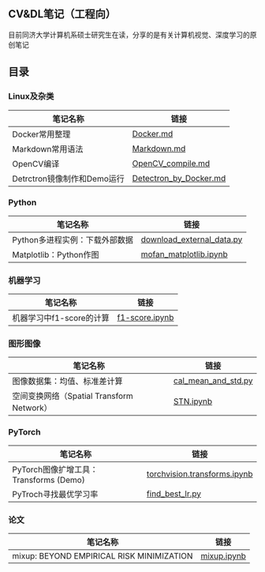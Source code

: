 
## CV&DL笔记（工程向）

目前同济大学计算机系硕士研究生在读，分享的是有关计算机视觉、深度学习的原创笔记

## 目录

### Linux及杂类
 笔记名称         |链接
---------------------------------|--------------
Docker常用整理        | [Docker.md](https://github.com/pascal1129/public_notes/blob/master/notes/Docker.md) 
Markdown常用语法     | [Markdown.md](https://github.com/pascal1129/public_notes/blob/master/notes/Markdown.md) 
OpenCV编译 | [OpenCV_compile.md](https://github.com/pascal1129/public_notes/blob/master/notes/OpenCV_compile.md) 
Detrctron镜像制作和Demo运行 | [Detectron_by_Docker.md](https://github.com/pascal1129/public_notes/blob/master/notes/Detectron_by_Docker.md) 

### Python
 笔记名称         |链接
---------------------------------|--------------
 Python多进程实例：下载外部数据 |[download_external_data.py](https://github.com/pascal1129/CV_Notes/blob/master/codes/download_external_data.py)
Matplotlib：Python作图        | [mofan_matplotlib.ipynb](https://github.com/pascal1129/CV_Notes/blob/master/codes/mofan_matplotlib.ipynb) 

### 机器学习

| 笔记名称                 | 链接                                                         |
| ------------------------ | ------------------------------------------------------------ |
| 机器学习中f1-score的计算 | [f1-score.ipynb](https://github.com/pascal1129/CV_Notes/blob/master/codes/f1-score.ipynb) |

### 图形图像

| 笔记名称                                  | 链接                                                         |
| ----------------------------------------- | ------------------------------------------------------------ |
| 图像数据集：均值、标准差计算              | [cal_mean_and_std.py](https://github.com/pascal1129/CV_Notes/blob/master/codes/cal_mean_and_std.py) |
| 空间变换网络（Spatial Transform Network） | [STN.ipynb](https://github.com/pascal1129/CV_Notes/blob/master/codes/STN.ipynb) |

### PyTorch

| 笔记名称                               | 链接                                                         |
| -------------------------------------- | ------------------------------------------------------------ |
| PyTorch图像扩增工具：Transforms (Demo) | [torchvision.transforms.ipynb](https://github.com/pascal1129/CV_Notes/blob/master/codes/torchvision.transforms.ipynb) |
| PyTroch寻找最优学习率                  | [find_best_lr.py](https://github.com/pascal1129/CV_Notes/blob/master/codes/find_best_lr.py) |

### 论文

| 笔记名称                                  | 链接                                                         |
| ----------------------------------------- | ------------------------------------------------------------ |
| mixup: BEYOND EMPIRICAL RISK MINIMIZATION | [mixup.ipynb](https://github.com/pascal1129/CV_Notes/blob/master/codes/mixup.ipynb) |



